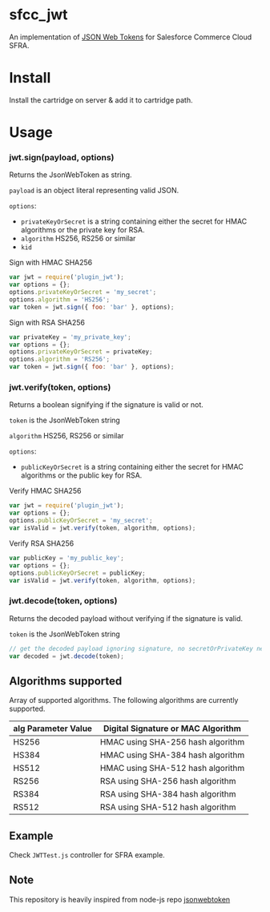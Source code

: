 # sfcc_jwt
An implementation of [JSON Web Tokens](https://tools.ietf.org/html/rfc7519) for Salesforce Commerce Cloud SFRA.

# Install
Install the cartridge on server & add it to cartridge path.

# Usage

### jwt.sign(payload, options)

Returns the JsonWebToken as string.

`payload` is an object literal representing valid JSON.

`options`:

* `privateKeyOrSecret` is a string containing either the secret for HMAC algorithms or the private key for RSA.
* `algorithm` HS256, RS256 or similar
* `kid`

Sign with HMAC SHA256

```js
var jwt = require('plugin_jwt');
var options = {};
options.privateKeyOrSecret = 'my_secret';
options.algorithm = 'HS256';
var token = jwt.sign({ foo: 'bar' }, options);
```

Sign with RSA SHA256
```js
var privateKey = 'my_private_key';
var options = {};
options.privateKeyOrSecret = privateKey;
options.algorithm = 'RS256';
var token = jwt.sign({ foo: 'bar' }, options);
```

### jwt.verify(token, options)

Returns a boolean signifying if the signature is valid or not.

`token` is the JsonWebToken string

`algorithm` HS256, RS256 or similar

`options`:

* `publicKeyOrSecret` is a string containing either the secret for HMAC algorithms or the public key for RSA.

Verify HMAC SHA256

```js
var jwt = require('plugin_jwt');
var options = {};
options.publicKeyOrSecret = 'my_secret';
var isValid = jwt.verify(token, algorithm, options);
```

Verify RSA SHA256
```js
var publicKey = 'my_public_key';
var options = {};
options.publicKeyOrSecret = publicKey;
var isValid = jwt.verify(token, algorithm, options);
```

### jwt.decode(token, options)

Returns the decoded payload without verifying if the signature is valid.

`token` is the JsonWebToken string

```js
// get the decoded payload ignoring signature, no secretOrPrivateKey needed
var decoded = jwt.decode(token);
```

## Algorithms supported

Array of supported algorithms. The following algorithms are currently supported.

alg Parameter Value | Digital Signature or MAC Algorithm
----------------|----------------------------
HS256 | HMAC using SHA-256 hash algorithm
HS384 | HMAC using SHA-384 hash algorithm
HS512 | HMAC using SHA-512 hash algorithm
RS256 | RSA using SHA-256 hash algorithm
RS384 | RSA using SHA-384 hash algorithm
RS512 | RSA using SHA-512 hash algorithm


## Example

Check `JWTTest.js` controller for SFRA example.

## Note

This repository is heavily inspired from node-js repo [jsonwebtoken](https://github.com/auth0/node-jsonwebtoken)
